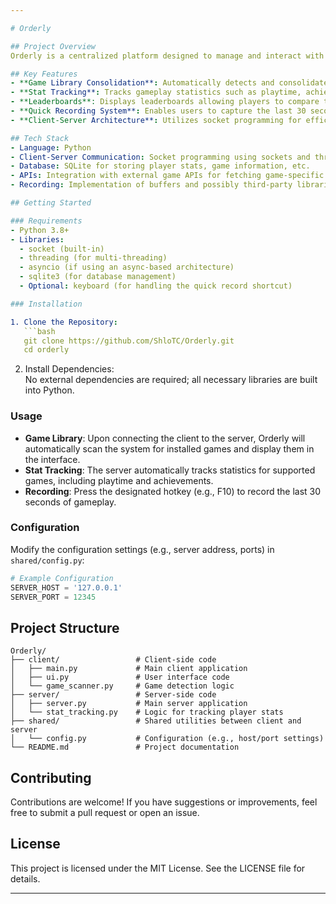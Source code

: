 ```yaml
---

# Orderly

## Project Overview
Orderly is a centralized platform designed to manage and interact with all video games installed on a user's system. By leveraging a client-server architecture, Orderly provides game tracking, social features, and a quick recording system. The server manages game data, statistics, and communication, while the client delivers a user-friendly interface for game management and launching.

## Key Features
- **Game Library Consolidation**: Automatically detects and consolidates installed games from various platforms (e.g., Steam, Epic Games, standalone installations) into a unified library.
- **Stat Tracking**: Tracks gameplay statistics such as playtime, achievements, and other in-game metrics. For supported games, statistics can be retrieved from public APIs.
- **Leaderboards**: Displays leaderboards allowing players to compare their performance and achievements with others.
- **Quick Recording System**: Enables users to capture the last 30 seconds of gameplay using a simple keyboard shortcut, perfect for saving important moments.
- **Client-Server Architecture**: Utilizes socket programming for efficient communication between the client (user interface) and the server (game and stat management).

## Tech Stack
- Language: Python
- Client-Server Communication: Socket programming using sockets and threading
- Database: SQLite for storing player stats, game information, etc.
- APIs: Integration with external game APIs for fetching game-specific stats (e.g., Tracker Network API for Call of Duty)
- Recording: Implementation of buffers and possibly third-party libraries for game capture and recording

## Getting Started

### Requirements
- Python 3.8+
- Libraries:
  - socket (built-in)
  - threading (for multi-threading)
  - asyncio (if using an async-based architecture)
  - sqlite3 (for database management)
  - Optional: keyboard (for handling the quick record shortcut)

### Installation

1. Clone the Repository:
   ```bash
   git clone https://github.com/ShloTC/Orderly.git
   cd orderly
   ```

2. Install Dependencies:  
   No external dependencies are required; all necessary libraries are built into Python.

### Usage

- **Game Library**: Upon connecting the client to the server, Orderly will automatically scan the system for installed games and display them in the interface.
- **Stat Tracking**: The server automatically tracks statistics for supported games, including playtime and achievements.
- **Recording**: Press the designated hotkey (e.g., F10) to record the last 30 seconds of gameplay.

### Configuration
Modify the configuration settings (e.g., server address, ports) in `shared/config.py`:

```python
# Example Configuration
SERVER_HOST = '127.0.0.1'
SERVER_PORT = 12345
```

## Project Structure

```
Orderly/
├── client/                 # Client-side code
│   ├── main.py             # Main client application
│   ├── ui.py               # User interface code
│   └── game_scanner.py     # Game detection logic
├── server/                 # Server-side code
│   ├── server.py           # Main server application
│   └── stat_tracking.py    # Logic for tracking player stats
├── shared/                 # Shared utilities between client and server
│   └── config.py           # Configuration (e.g., host/port settings)
└── README.md               # Project documentation
```

## Contributing
Contributions are welcome! If you have suggestions or improvements, feel free to submit a pull request or open an issue.

## License
This project is licensed under the MIT License. See the LICENSE file for details.

---
```

